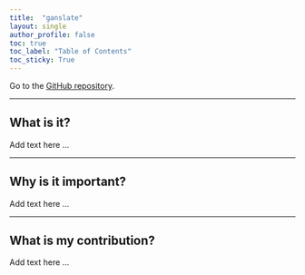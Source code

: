 ```yaml
---
title:  "ganslate"
layout: single
author_profile: false
toc: true
toc_label: "Table of Contents"
toc_sticky: True
---
```


Go to the [GitHub repository](https://github.com/ganslate-team/ganslate).


--------------
## What is it?

Add text here ...



-----------------------
## Why is it important?

Add text here ...



---------------------------
## What is my contribution?

Add text here ...